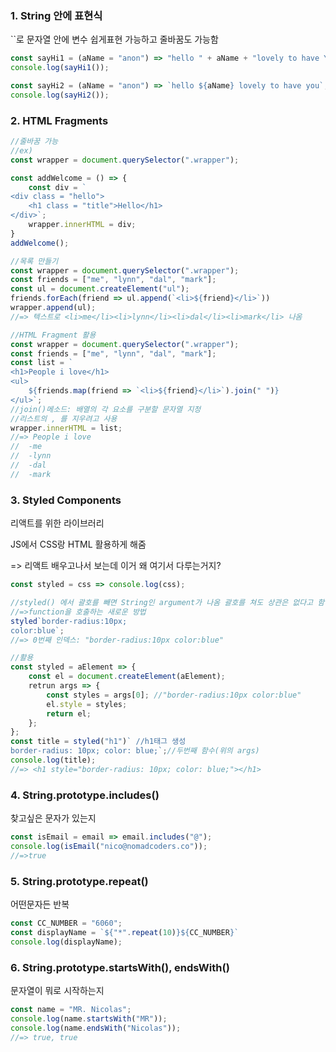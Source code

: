 ### 1. String 안에 표현식

``로 문자열 안에 변수 쉽게표현 가능하고 줄바꿈도 가능함

```javascript
const sayHi1 = (aName = "anon") => "hello " + aName + "lovely to have You";
console.log(sayHi1());

const sayHi2 = (aName = "anon") => `hello ${aName} lovely to have you`;
console.log(sayHi2());
```



### 2. HTML Fragments

```javascript
//줄바꿈 가능 
//ex)
const wrapper = document.querySelector(".wrapper");

const addWelcome = () => {
    const div = `
<div class = "hello">
	<h1 class = "title">Hello</h1>
</div>`;
    wrapper.innerHTML = div;
}
addWelcome();

//목록 만들기
const wrapper = document.querySelector(".wrapper");
const friends = ["me", "lynn", "dal", "mark"];
const ul = document.createElement("ul");
friends.forEach(friend => ul.append(`<li>${friend}</li>`))
wrapper.append(ul);
//=> 텍스트로 <li>me</li><li>lynn</li><li>dal</li><li>mark</li> 나옴

//HTML Fragment 활용
const wrapper = document.querySelector(".wrapper");
const friends = ["me", "lynn", "dal", "mark"];
const list = `
<h1>People i love</h1>
<ul>
	${friends.map(friend => `<li>${friend}</li>`).join(" ")}
</ul>`;
//join()메소드: 배열의 각 요소를 구분할 문자열 지정
//리스트의 , 를 지우려고 사용
wrapper.innerHTML = list;
//=> People i love
//	-me
//	-lynn
//	-dal
//	-mark
```



### 3. Styled Components

리액트를 위한 라이브러리

JS에서 CSS랑 HTML 활용하게 해줌

=> 리액트 배우고나서 보는데 이거 왜 여기서 다루는거지? 

```javascript
const styled = css => console.log(css);

//styled() 에서 괄호를 빼면 String인 argument가 나옴 괄호를 쳐도 상관은 없다고 함
//=>function을 호출하는 새로운 방법
styled`border-radius:10px;
color:blue`; 
//=> 0번째 인덱스: "border-radius:10px color:blue"

//활용
const styled = aElement => {
    const el = document.createElement(aElement);
    retrun args => {
        const styles = args[0]; //"border-radius:10px color:blue"
        el.style = styles;
        return el;
    };
};
const title = styled("h1")` //h1태그 생성
border-radius: 10px; color: blue;`;//두번째 함수(위의 args)
console.log(title);
//=> <h1 style="border-radius: 10px; color: blue;"></h1>

```



### 4. String.prototype.includes()

찾고싶은 문자가 있는지

```javascript
const isEmail = email => email.includes("@");
console.log(isEmail("nico@nomadcoders.co"));
//=>true
```



### 5. String.prototype.repeat()

어떤문자든 반복

```javascript
const CC_NUMBER = "6060";
const displayName = `${"*".repeat(10)}${CC_NUMBER}`
console.log(displayName);
```



### 6. String.prototype.startsWith(), endsWith()

문자열이 뭐로 시작하는지

```javascript
const name = "MR. Nicolas";
console.log(name.startsWith("MR"));
console.log(name.endsWith("Nicolas"));
//=> true, true
```

